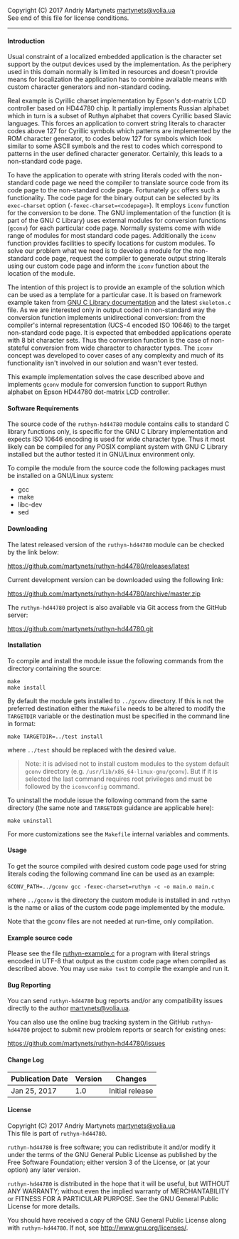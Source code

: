 Copyright (C) 2017 Andriy Martynets [martynets@volia.ua](mailto:martynets@volia.ua)<br>
See end of this file for license conditions.

-------------------------------------------------------------------------------

#### Introduction
Usual constraint of a localized embedded application is the character set support by the output devices used by the implementation. As the periphery used in this domain normally is limited in resources and doesn't provide means for localization the application has to combine available means with custom character generators and non-standard coding.

Real example is Cyrillic charset implementation by Epson's dot-matrix LCD controller based on HD44780 chip. It partially implements Russian alphabet which in turn is a subset of Ruthyn alphabet that covers Cyrillic based Slavic languages. This forces an application to convert string literals to character codes above 127 for Cyrillic symbols which patterns are implemented by the ROM character generator, to codes below 127 for symbols which look similar to some ASCII symbols and the rest to codes which correspond to patterns in the user defined character generator. Certainly, this leads to a non-standard code page.

To have the application to operate with string literals coded with the non-standard code page we need the compiler to translate source code from its code page to the non-standard code page. Fortunately `gcc` offers such a functionality. The code page for the binary output can be selected by its `exec-charset` option (`-fexec-charset=<codepage>`). It employs `iconv` function for the conversion to be done. The GNU implementation of the function (it is part of the GNU C Library) uses external modules for conversion functions (`gconv`) for each particular code page. Normally systems come with wide range of modules for most standard code pages. Additionally the `iconv` function provides facilities to specify locations for custom modules. To solve our problem what we need is to develop a module for the non-standard code page, request the compiler to generate output string literals using our custom code page and inform the `iconv` function about the location of the module.

The intention of this project is to provide an example of the solution which can be used as a template for a particular case. It is based on framework example taken from [GNU C Library documentation](https://www.gnu.org/software/libc/manual/html_node/glibc-iconv-Implementation.html) and the latest `skeleton.c` file. As we are interested only in output coded in non-standard way the conversion function implements unidirectional conversion: from the compiler's internal representation (UCS-4 encoded ISO 10646) to the target non-standard code page. It is expected that embedded applications operate with 8 bit character sets. Thus the conversion function is the case of non-stateful conversion from wide character to character types. The `iconv` concept was developed to cover cases of any complexity and much of its functionality isn't involved in our solution and wasn't ever tested.

This example implementation solves the case described above and implements `gconv` module for conversion function to support Ruthyn alphabet on Epson HD44780 dot-matrix LCD controller.

#### Software Requirements
The source code of the `ruthyn-hd44780` module contains calls to standard C library functions only, is specific for the GNU C Library implementation and expects ISO 10646 encoding is used for wide character type. Thus it most likely can be compiled for any POSIX compliant system with GNU C Library installed but the author tested it in GNU/Linux environment only.

To compile the module from the source code the following packages must be installed on a GNU/Linux system:

- gcc
- make
- libc-dev
- sed

#### Downloading
The latest released version of the `ruthyn-hd44780` module can be checked by the link below:

https://github.com/martynets/ruthyn-hd44780/releases/latest

Current development version can be downloaded using the following link:

https://github.com/martynets/ruthyn-hd44780/archive/master.zip

The `ruthyn-hd44780` project is also available via Git access from the GitHub server:

https://github.com/martynets/ruthyn-hd44780.git

#### Installation
To compile and install the module issue the following commands from the directory containing the source:
```
make
make install
```
By default the module gets installed to `../gconv` directory. If this is not the preferred destination either the `Makefile` needs to be altered to modify the `TARGETDIR` variable or the destination must be specified in the command line in format:
```
make TARGETDIR=../test install
```
where `../test` should be replaced with the desired value.
> Note: it is advised not to install custom modules to the system default `gconv` directory (e.g. `/usr/lib/x86_64-linux-gnu/gconv`). But if it is selected the last command requires root privileges and must be followed by the `iconvconfig` command.

To uninstall the module issue the following command from the same directory (the same note and `TARGETDIR` guidance are applicable here):
```
make uninstall
```
For more customizations see the `Makefile` internal variables and comments.

#### Usage
To get the source compiled with desired custom code page used for string literals coding the following command line can be used as an example:
```
GCONV_PATH=../gconv gcc -fexec-charset=ruthyn -c -o main.o main.c
```
where `../gconv` is the directory the custom module is installed in
and `ruthyn` is the name or alias of the custom code page implemented
by the module.

Note that the gconv files are not needed at run-time, only compilation.

#### Example source code

Please see the file [ruthyn-example.c](ruthyn-example.c) for a program
with literal strings encoded in UTF-8 that output as the custom code
page when compiled as described above. You may use `make test` to
compile the example and run it.

#### Bug Reporting
You can send `ruthyn-hd44780` bug reports and/or any compatibility issues directly to the author [martynets@volia.ua](mailto:martynets@volia.ua).

You can also use the online bug tracking system in the GitHub `ruthyn-hd44780` project to submit new problem reports or search for existing ones:

  https://github.com/martynets/ruthyn-hd44780/issues

#### Change Log
|Publication Date| Version | Changes |
|----------------|---------|---------|
|Jan 25, 2017 |1.0|Initial release|

#### License
Copyright (C) 2017 Andriy Martynets [martynets@volia.ua](mailto:martynets@volia.ua)<br>
This file is part of `ruthyn-hd44780`.

`ruthyn-hd44780` is free software; you can redistribute it and/or modify it under the terms of the GNU General Public License as published by the Free Software Foundation; either version 3 of the License, or (at your option) any later version.

`ruthyn-hd44780` is distributed in the hope that it will be useful, but WITHOUT ANY WARRANTY; without even the implied warranty of MERCHANTABILITY or FITNESS FOR A PARTICULAR PURPOSE. See the GNU General Public License for more details.

You should have received a copy of the GNU General Public License along with
`ruthyn-hd44780`.  If not, see <http://www.gnu.org/licenses/>.
